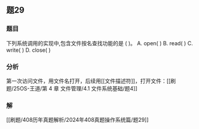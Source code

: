## 题29
### 题目
下列系统调用的实现中,包含文件按名查找功能的是 (   )。
A. open(   ) 
B. read(   )
C. write(   ) 
D. close(   )
### 分析
第一次访问文件，用文件名打开，后续用[[文件描述符]]，打开文件：[[刷题/25OS-王道/第 4 章 文件管理/4.1 文件系统基础/题4]]
### 解
[[刷题/408历年真题解析/2024年408真题操作系统篇/题29]]
